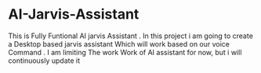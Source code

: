 # AI-Jarvis-Assistant
This is Fully Funtional AI jarvis Assistant . In this project i am going to create a Desktop based jarvis assistant Which will work based on our voice Command . I am limiting The work Work of AI assistant for now, but i will continuously update it
